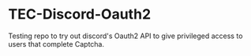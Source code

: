 # TEC-Discord-Oauth2
Testing repo to try out discord's Oauth2 API to give privileged access to users that complete Captcha.
